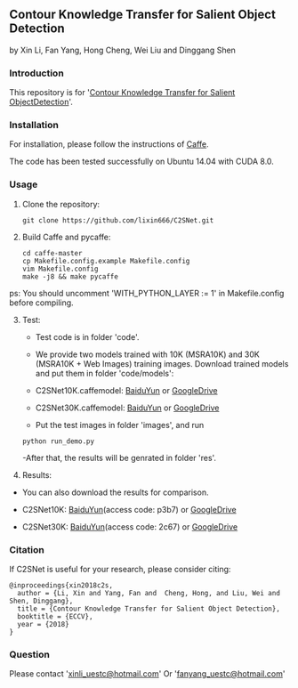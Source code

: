 ## Contour Knowledge Transfer for Salient Object Detection

by Xin Li, Fan Yang, Hong Cheng, Wei Liu and Dinggang Shen

### Introduction

This repository is for '[Contour Knowledge Transfer for Salient ObjectDetection](http://openaccess.thecvf.com/content_ECCV_2018/papers/Xin_Li_Contour_Knowledge_Transfer_ECCV_2018_paper.pdf)'.
### Installation

For installation, please follow the instructions of [Caffe](https://github.com/BVLC/caffe).

The code has been tested successfully on Ubuntu 14.04 with CUDA 8.0.

### Usage

1. Clone the repository:

   ```shell
   git clone https://github.com/lixin666/C2SNet.git
   ```

2. Build Caffe and pycaffe:

   ```shell
   cd caffe-master
   cp Makefile.config.example Makefile.config
   vim Makefile.config
   make -j8 && make pycaffe
   ```
ps: You should uncomment 'WITH_PYTHON_LAYER := 1' in Makefile.config before compiling.


3. Test:

   - Test code is in folder 'code'.
   
    - We provide two models trained with 10K (MSRA10K) and 30K (MSRA10K + Web Images) training images. Download trained models and put them in folder 'code/models':
    
     - C2SNet10K.caffemodel: [BaiduYun](https://pan.baidu.com/s/172H9xR3bSwfl9mxOsVwq5Q) or [GoogleDrive](https://drive.google.com/open?id=17j6pw_ML1SUN52LA50lpzWifPjKAnidJ)
     
     - C2SNet30K.caffemodel: [BaiduYun](https://pan.baidu.com/s/1Lo1YgOQlQqNzD5zuVb6NDA) or [GoogleDrive](https://drive.google.com/open?id=1zflZLDciS5_Ttljenia_nkkBOZBM7VBs)
   - Put the test images in folder 'images', and run
   
   ```shell
   python run_demo.py
   ```
   -After that, the results will be genrated in folder 'res'.
   
4. Results:
  - You can also download the results for comparison.
  
   - C2SNet10K: [BaiduYun](https://pan.baidu.com/s/1lAa2LEBtxJAUUFfXZqgzmw)(access code: p3b7) or [GoogleDrive](https://drive.google.com/open?id=1b4Sp62JSAKLzDuMGE8Zbya7ROBtCzP9n)
   
   - C2SNet30K: [BaiduYun](https://pan.baidu.com/s/1787k20ZEgB3qoJhGRNk1tw)(access code: 2c67) or [GoogleDrive](https://drive.google.com/open?id=1azbaNraKV4k3WTQRMr2kX-pUkh9cGOhn)
   
   
### Citation
If C2SNet is useful for your research, please consider citing:

    @inproceedings{xin2018c2s,
      author = {Li, Xin and Yang, Fan and  Cheng, Hong, and Liu, Wei and Shen, Dinggang},
      title = {Contour Knowledge Transfer for Salient Object Detection},
      booktitle = {ECCV},
      year = {2018}
    }

### Question
Please contact 'xinli_uestc@hotmail.com' Or 'fanyang_uestc@hotmail.com' 
